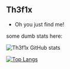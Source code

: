 ## Th3f1x

- Oh you just find me!

some dumb stats here:

![Th3f1x GitHub stats](https://github-readme-stats.vercel.app/api?username=Th3f1x&show_icons=true&theme=tokyonight)

[![Top Langs](https://github-readme-stats.vercel.app/api/top-langs/?username=Th3f1x&layout=compact&theme=tokyonight)](https://github.com/anuraghazra/github-readme-stats)
